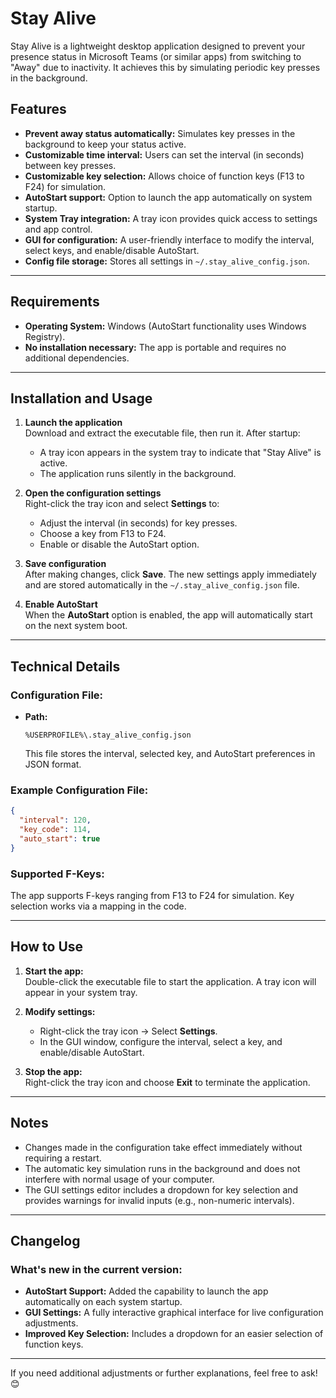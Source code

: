# Stay Alive

Stay Alive is a lightweight desktop application designed to prevent your presence status in Microsoft Teams (or similar apps) from switching to "Away" due to inactivity. It achieves this by simulating periodic key presses in the background.

## Features

- **Prevent away status automatically:** Simulates key presses in the background to keep your status active.
- **Customizable time interval:** Users can set the interval (in seconds) between key presses.
- **Customizable key selection:** Allows choice of function keys (F13 to F24) for simulation.
- **AutoStart support:** Option to launch the app automatically on system startup.
- **System Tray integration:** A tray icon provides quick access to settings and app control.
- **GUI for configuration:** A user-friendly interface to modify the interval, select keys, and enable/disable AutoStart.
- **Config file storage:** Stores all settings in `~/.stay_alive_config.json`.

---

## Requirements

- **Operating System:** Windows (AutoStart functionality uses Windows Registry).
- **No installation necessary:** The app is portable and requires no additional dependencies.

---

## Installation and Usage

1. **Launch the application**  
   Download and extract the executable file, then run it. After startup:
   - A tray icon appears in the system tray to indicate that "Stay Alive" is active.
   - The application runs silently in the background.

2. **Open the configuration settings**  
   Right-click the tray icon and select **Settings** to:
   - Adjust the interval (in seconds) for key presses.
   - Choose a key from F13 to F24.
   - Enable or disable the AutoStart option.

3. **Save configuration**  
   After making changes, click **Save**. The new settings apply immediately and are stored automatically in the `~/.stay_alive_config.json` file.

4. **Enable AutoStart**  
   When the **AutoStart** option is enabled, the app will automatically start on the next system boot.

---

## Technical Details

### Configuration File:
- **Path:**
  ```plaintext
  %USERPROFILE%\.stay_alive_config.json
  ```
  This file stores the interval, selected key, and AutoStart preferences in JSON format.

### Example Configuration File:
```json
{
  "interval": 120,
  "key_code": 114,
  "auto_start": true
}
```

### Supported F-Keys:
The app supports F-keys ranging from F13 to F24 for simulation. Key selection works via a mapping in the code.

---

## How to Use

1. **Start the app:**  
   Double-click the executable file to start the application. A tray icon will appear in your system tray.

2. **Modify settings:**
   - Right-click the tray icon → Select **Settings**.
   - In the GUI window, configure the interval, select a key, and enable/disable AutoStart.

3. **Stop the app:**  
   Right-click the tray icon and choose **Exit** to terminate the application.

---

## Notes

- Changes made in the configuration take effect immediately without requiring a restart.
- The automatic key simulation runs in the background and does not interfere with normal usage of your computer.
- The GUI settings editor includes a dropdown for key selection and provides warnings for invalid inputs (e.g., non-numeric intervals).

---

## Changelog

### What's new in the current version:
- **AutoStart Support:** Added the capability to launch the app automatically on each system startup.
- **GUI Settings:** A fully interactive graphical interface for live configuration adjustments.
- **Improved Key Selection:** Includes a dropdown for an easier selection of function keys.

---

If you need additional adjustments or further explanations, feel free to ask! 😊